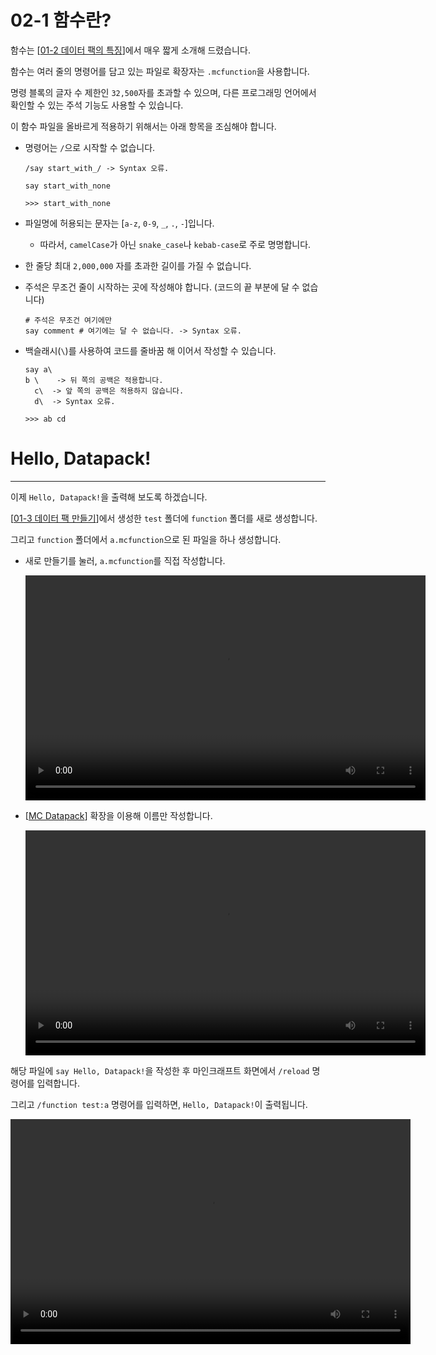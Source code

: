 # 02-1 함수란?

함수는 [[01-2 데이터 팩의 특징](01-2)]에서 매우 짧게 소개해 드렸습니다.

함수는 여러 줄의 명령어를 담고 있는 파일로 확장자는 `.mcfunction`을 사용합니다.

명령 블록의 글자 수 제한인 `32,500`자를 초과할 수 있으며, 
다른 프로그래밍 언어에서 확인할 수 있는 주석 기능도 사용할 수 있습니다.

이 함수 파일을 올바르게 적용하기 위해서는 아래 항목을 조심해야 합니다.

- 명령어는 `/`으로 시작할 수 없습니다.

   ```mcfunction
   /say start_with_/ -> Syntax 오류.

   say start_with_none

   >>> start_with_none
   ```

- 파일명에 허용되는 문자는 [`a-z`, `0-9`, `_`, `.`, `-`]입니다.
   - 따라서, `camelCase`가 아닌 `snake_case`나 `kebab-case`로 주로 명명합니다.
- 한 줄당 최대 `2,000,000` 자를 초과한 길이를 가질 수 없습니다.
- 주석은 무조건 줄이 시작하는 곳에 작성해야 합니다. (코드의 끝 부분에 달 수 없습니다)

   ```mcfunction
   # 주석은 무조건 여기에만
   say comment # 여기에는 달 수 없습니다. -> Syntax 오류.
   ```

- 백슬래시(`\`)를 사용하여 코드를 줄바꿈 해 이어서 작성할 수 있습니다.

   ```mcfunction
   say a\
   b \    -> 뒤 쪽의 공백은 적용합니다.
     c\  -> 앞 쪽의 공백은 적용하지 않습니다.
     d\  -> Syntax 오류.

   >>> ab cd
   ```

# Hello, Datapack!

---

이제 `Hello, Datapack!`을 출력해 보도록 하겠습니다.

[[01-3 데이터 팩 만들기](/docs/01/3)]에서 생성한 `test` 폴더에 `function` 폴더를 새로 생성합니다.

그리고 `function` 폴더에서 `a.mcfunction`으로 된 파일을 하나 생성합니다.

- 새로 만들기를 눌러, `a.mcfunction`를 직접 작성합니다.

   <video width="640" height="360" controls>
      <source src="assets/vid/02-1/new_file.mp4" type="video/mp4">
   </video>   

- [[MC Datapack](https://marketplace.visualstudio.com/items?itemName=HuJohner.mc-datapack)] 확장을 이용해 이름만 작성합니다.

   <video width="640" height="360" controls>
      <source src="assets/vid/02-1/new_file_extension.mp4" type="video/mp4">
   </video>   


해당 파일에 `say Hello, Datapack!`을 작성한 후 마인크래프트
화면에서 `/reload` 명령어를 입력합니다.

그리고 `/function test:a` 명령어를 입력하면, `Hello, Datapack!`이 출력됩니다.

<video width="640" height="360" controls>
      <source src="assets/vid/02-1/hello_datapack.mp4" type="video/mp4">
   </video>   